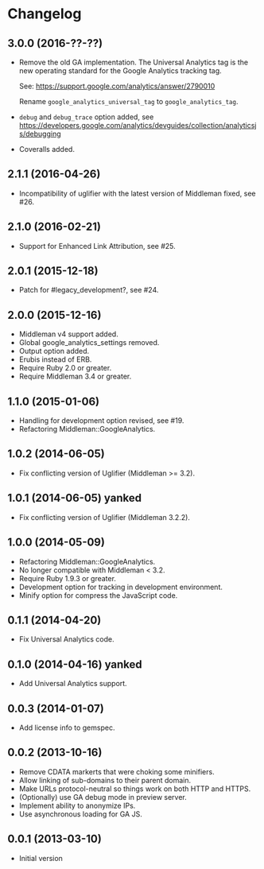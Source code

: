 # Changelog

## 3.0.0 (2016-??-??)

* Remove the old GA implementation. The Universal Analytics tag is the new
  operating standard for the Google Analytics tracking tag.

  See: https://support.google.com/analytics/answer/2790010

  Rename `google_analytics_universal_tag` to `google_analytics_tag`.
* `debug` and `debug_trace` option added, see https://developers.google.com/analytics/devguides/collection/analyticsjs/debugging
* Coveralls added.

## 2.1.1 (2016-04-26)

* Incompatibility of uglifier with the latest version of Middleman fixed, see #26.

## 2.1.0 (2016-02-21)

* Support for Enhanced Link Attribution, see #25.

## 2.0.1 (2015-12-18)

* Patch for #legacy_development?, see #24.

## 2.0.0 (2015-12-16)

* Middleman v4 support added.
* Global google_analytics_settings removed.
* Output option added.
* Erubis instead of ERB.
* Require Ruby 2.0 or greater.
* Require Middleman 3.4 or greater.

## 1.1.0 (2015-01-06)

* Handling for development option revised, see #19.
* Refactoring Middleman::GoogleAnalytics.

## 1.0.2 (2014-06-05)

* Fix conflicting version of Uglifier (Middleman >= 3.2).

## 1.0.1 (2014-06-05) yanked

* Fix conflicting version of Uglifier (Middleman 3.2.2).

## 1.0.0 (2014-05-09)

* Refactoring Middleman::GoogleAnalytics.
* No longer compatible with Middleman < 3.2.
* Require Ruby 1.9.3 or greater.
* Development option for tracking in development environment.
* Minify option for compress the JavaScript code.

## 0.1.1 (2014-04-20)

* Fix Universal Analytics code.

## 0.1.0 (2014-04-16) yanked

* Add Universal Analytics support.

## 0.0.3 (2014-01-07)

* Add license info to gemspec.

## 0.0.2 (2013-10-16)

* Remove CDATA markerts that were choking some minifiers.
* Allow linking of sub-domains to their parent domain.
* Make URLs protocol-neutral so things work on both HTTP and HTTPS.
* (Optionally) use GA debug mode in preview server.
* Implement ability to anonymize IPs.
* Use asynchronous loading for GA JS.

## 0.0.1 (2013-03-10)

* Initial version
